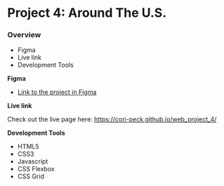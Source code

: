 # Project 4: Around The U.S.

### Overview

- Figma
- Live link
- Development Tools

**Figma**

- [Link to the project in Figma](https://www.figma.com/file/SurN1jaeEQIhuZEDMhmWWf/Sprint-4-Around-The-U.S.-desktop-mobile?node-id=0%3A1)

**Live link**

Check out the live page here: https://cori-peck.github.io/web_project_4/

**Development Tools**

- HTML5
- CSS3
- Javascript
- CSS Flexbox
- CSS Grid
